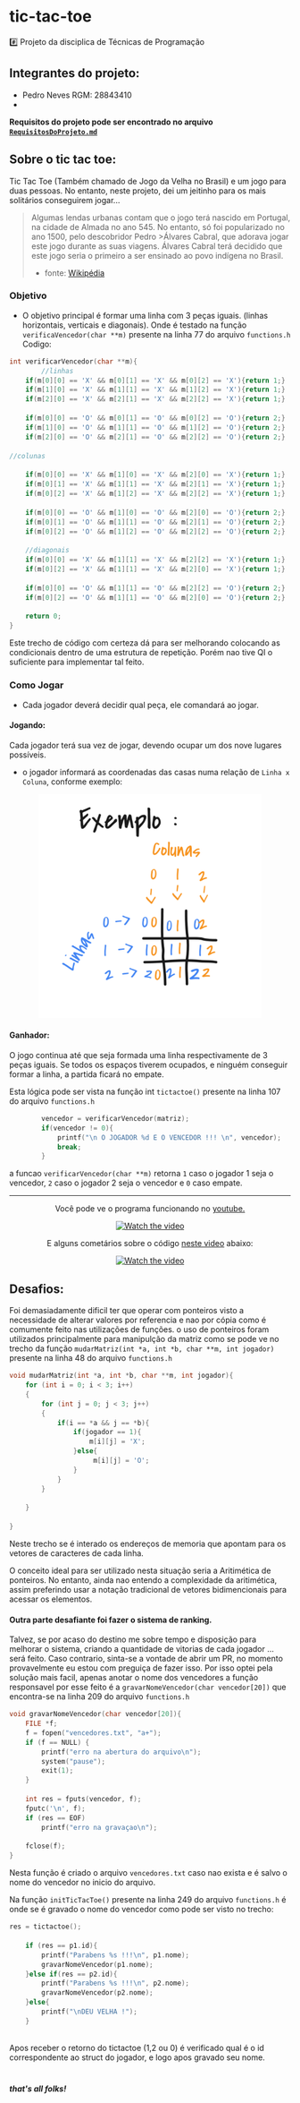 # tic-tac-toe
#️⃣ Projeto da disciplica de Técnicas de Programação

## Integrantes do projeto:
- Pedro Neves RGM: 28843410
- 
**Requisitos do projeto pode ser encontrado no arquivo [`RequisitosDoProjeto.md`](RequisitosDoProjeto.md)**

## Sobre o tic tac toe:

Tic Tac Toe (Também chamado de Jogo da Velha no Brasil) e um jogo para duas pessoas. No entanto, neste projeto, dei um jeitinho para os mais solitários conseguirem jogar...

>Algumas lendas urbanas contam que o jogo terá nascido em Portugal, na cidade de Almada no ano 545. No entanto, só foi popularizado no ano 1500, pelo descobridor Pedro >Álvares Cabral, que adorava jogar este jogo durante as suas viagens. Álvares Cabral terá decidido que este jogo seria o primeiro a ser ensinado ao povo indígena no Brasil.
> - fonte: [Wikipédia](https://pt.wikipedia.org/wiki/Jogo_da_velha)

### Objetivo
- O objetivo principal é formar uma linha com 3 peças iguais. (linhas horizontais, verticais e diagonais). Onde é testado na função `verificaVencedor(char **m)` presente na linha 77 do arquivo `functions.h`
Codigo:
```C
int verificarVencedor(char **m){
        //linhas
    if(m[0][0] == 'X' && m[0][1] == 'X' && m[0][2] == 'X'){return 1;}
    if(m[1][0] == 'X' && m[1][1] == 'X' && m[1][2] == 'X'){return 1;}
    if(m[2][0] == 'X' && m[2][1] == 'X' && m[2][2] == 'X'){return 1;}

    if(m[0][0] == 'O' && m[0][1] == 'O' && m[0][2] == 'O'){return 2;}
    if(m[1][0] == 'O' && m[1][1] == 'O' && m[1][2] == 'O'){return 2;}
    if(m[2][0] == 'O' && m[2][1] == 'O' && m[2][2] == 'O'){return 2;}

//colunas

    if(m[0][0] == 'X' && m[1][0] == 'X' && m[2][0] == 'X'){return 1;}
    if(m[0][1] == 'X' && m[1][1] == 'X' && m[2][1] == 'X'){return 1;}
    if(m[0][2] == 'X' && m[1][2] == 'X' && m[2][2] == 'X'){return 1;}

    if(m[0][0] == 'O' && m[1][0] == 'O' && m[2][0] == 'O'){return 2;}
    if(m[0][1] == 'O' && m[1][1] == 'O' && m[2][1] == 'O'){return 2;}
    if(m[0][2] == 'O' && m[1][2] == 'O' && m[2][2] == 'O'){return 2;}

    //diagonais
    if(m[0][0] == 'X' && m[1][1] == 'X' && m[2][2] == 'X'){return 1;}
    if(m[0][2] == 'X' && m[1][1] == 'X' && m[2][0] == 'X'){return 1;}
    
    if(m[0][0] == 'O' && m[1][1] == 'O' && m[2][2] == 'O'){return 2;}
    if(m[0][2] == 'O' && m[1][1] == 'O' && m[2][0] == 'O'){return 2;}
    
    return 0;
}
```

Este trecho de código com certeza dá para ser melhorando colocando as condicionais dentro de uma estrutura de repetição. Porém nao tive QI o suficiente para implementar tal feito.

### Como Jogar
- Cada jogador deverá decidir qual peça, ele comandará ao jogar.
#### Jogando:
Cada jogador terá sua vez de jogar, devendo ocupar um dos nove lugares possíveis.
  - o jogador informará as coordenadas das casas numa relação de `Linha x Coluna`, conforme exemplo:

<div align ="center">
  <img src="./autodraw.png" height="400em" />
</div>

#### Ganhador:
O jogo continua até que seja formada uma linha respectivamente de 3 peças iguais.
Se todos os espaços tiverem ocupados, e ninguém conseguir formar a linha, a partida ficará no empate.

Esta lógica pode ser vista na função int `tictactoe()` presente na linha 107 do arquivo `functions.h`
```c
        vencedor = verificarVencedor(matriz);
        if(vencedor != 0){
            printf("\n O JOGADOR %d E O VENCEDOR !!! \n", vencedor);
            break;
        }
```
a funcao `verificarVencedor(char **m)` retorna `1` caso o jogador 1 seja o vencedor, `2` caso o jogador 2 seja o vencedor e `0` caso empate.

--------------
<div align ="center">

Você pode ve o programa funcionando no [youtube.](https://youtu.be/1CzSe8en04A)

[![Watch the video](https://img.youtube.com/vi/1CzSe8en04A/default.jpg)](https://youtu.be/1CzSe8en04A)

E alguns cometários sobre o código [neste video](https://youtu.be/LYai8qYWgZk) abaixo:

[![Watch the video](https://img.youtube.com/vi/LYai8qYWgZk/default.jpg)](https://youtu.be/LYai8qYWgZk)

</div>

## Desafios:
Foi demasiadamente dificil ter que operar com ponteiros visto a necessidade de alterar valores por referencia e nao por cópia como é comumente feito nas utilizações de funções.
o uso de ponteiros foram utilizados principalmente para manipulção da matriz como se pode ve no trecho da função `mudarMatriz(int *a, int *b, char **m, int jogador)` presente na linha 48 do arquivo `functions.h`
```c
void mudarMatriz(int *a, int *b, char **m, int jogador){
    for (int i = 0; i < 3; i++)
    {
        for (int j = 0; j < 3; j++)
        {
            if(i == *a && j == *b){
                if(jogador == 1){
                    m[i][j] = 'X';
                }else{
                     m[i][j] = 'O';
                }
            }
        }
        
    }
    
}
```
Neste trecho se é interado os endereços de memoria que apontam para os vetores de caracteres de cada linha.

O conceito ideal para ser utilizado nesta situação seria a Aritimética de ponteiros. No entanto, ainda nao entendo a complexidade da aritimética, assim preferindo usar a notação tradicional de vetores bidimencionais para acessar os elementos.

#### Outra parte desafiante foi fazer o sistema de ranking.
Talvez, se por acaso do destino me sobre tempo e disposição para melhorar o sistema, criando a quantidade de vitorias de cada jogador ... será feito. Caso contrario, sinta-se a vontade de abrir um PR, no momento provavelmente eu estou com preguiça de fazer isso. Por isso optei pela solução mais facil, apenas anotar o nome dos vencedores
a função responsavel por esse feito é a `gravarNomeVencedor(char vencedor[20])` que encontra-se na linha 209 do arquivo `functions.h`
```c
void gravarNomeVencedor(char vencedor[20]){
    FILE *f;
    f = fopen("vencedores.txt", "a+");
    if (f == NULL) {
        printf("erro na abertura do arquivo\n");
        system("pause");
        exit(1);
    }

    int res = fputs(vencedor, f);
    fputc('\n', f);
    if (res == EOF)
        printf("erro na gravaçao\n");

    fclose(f);
}
```
Nesta função é criado o arquivo `vencedores.txt` caso nao exista e é salvo o nome do vencedor no inicio do arquivo.

Na função `initTicTacToe()` presente na linha 249 do arquivo `functions.h` é onde se é gravado o nome do vencedor como pode ser visto no trecho:
```c
res = tictactoe(); 
    
    if (res == p1.id){
        printf("Parabens %s !!!\n", p1.nome);
        gravarNomeVencedor(p1.nome);
    }else if(res == p2.id){
        printf("Parabens %s !!!\n", p2.nome);
        gravarNomeVencedor(p2.nome);
    }else{
        printf("\nDEU VELHA !");
    }
    
  ```
 Apos receber o retorno do tictactoe (1,2 ou 0) é verificado qual é o id correspondente ao struct do jogador, e logo apos gravado seu nome.

#
##### that's all folks!
